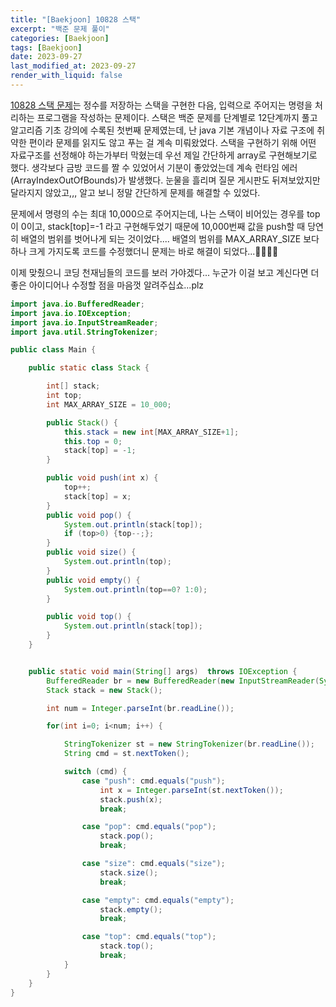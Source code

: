 ```yaml
---
title: "[Baekjoon] 10828 스택"
excerpt: "백준 문제 풀이"
categories: [Baekjoon]
tags: [Baekjoon]
date: 2023-09-27
last_modified_at: 2023-09-27
render_with_liquid: false
---
```


[10828 스택 문제](https://www.acmicpc.net/problem/10828)는 정수를 저장하는 스택을 구현한 다음, 입력으로 주어지는 명령을 처리하는 프로그램을 작성하는 문제이다. 
스택은 백준 문제를 단계별로 12단계까지 풀고 알고리즘 기초 강의에 수록된 첫번째 문제였는데, 난 java 기본 개념이나 자료 구조에 취약한 편이라 문제를 읽지도 않고 푸는 걸 계속 미뤄왔었다.
스택을 구현하기 위해 어떤 자료구조를 선정해야 하는가부터 막혔는데 우선 제일 간단하게 array로 구현해보기로 했다. 생각보다 금방 코드를 짤 수 있었어서 기분이 좋았었는데 계속 런타임 에러 (ArrayIndexOutOfBounds)가 발생했다.
눈물을 흘리며 질문 게시판도 뒤져보았지만 달라지지 않았고,,, 알고 보니 정말 간단하게 문제를 해결할 수 있었다.

문제에서 명령의 수는 최대 10,000으로 주어지는데, 나는 스택이 비어있는 경우를 top이 0이고, stack[top]=-1 라고 구현해두었기 때문에 10,000번째 값을 push할 때 당연히 배열의 범위를 벗어나게 되는 것이었다....
배열의 범위를 MAX_ARRAY_SIZE 보다 하나 크게 가지도록 코드를 수정했더니 문제는 바로 해결이 되었다...🤣🥲🤣🥲

이제 맞췄으니 코딩 천재님들의 코드를 보러 가야겠다... 누군가 이걸 보고 계신다면 더 좋은 아이디어나 수정할 점을 마음껏 알려주십쇼...plz

```java
import java.io.BufferedReader;
import java.io.IOException;
import java.io.InputStreamReader;
import java.util.StringTokenizer;

public class Main {

    public static class Stack {

        int[] stack;
        int top;
        int MAX_ARRAY_SIZE = 10_000;

        public Stack() {
            this.stack = new int[MAX_ARRAY_SIZE+1];
            this.top = 0;
            stack[top] = -1;
        }

        public void push(int x) {
            top++;
            stack[top] = x;
        }
        public void pop() {
            System.out.println(stack[top]);
            if (top>0) {top--;};
        }
        public void size() {
            System.out.println(top);
        }
        public void empty() {
            System.out.println(top==0? 1:0);
        }

        public void top() {
            System.out.println(stack[top]);
        }
    }


    public static void main(String[] args)  throws IOException {
        BufferedReader br = new BufferedReader(new InputStreamReader(System.in));
        Stack stack = new Stack();

        int num = Integer.parseInt(br.readLine());

        for(int i=0; i<num; i++) {

            StringTokenizer st = new StringTokenizer(br.readLine());
            String cmd = st.nextToken();

            switch (cmd) {
                case "push": cmd.equals("push");
                    int x = Integer.parseInt(st.nextToken());
                    stack.push(x);
                    break;

                case "pop": cmd.equals("pop");
                    stack.pop();
                    break;

                case "size": cmd.equals("size");
                    stack.size();
                    break;

                case "empty": cmd.equals("empty");
                    stack.empty();
                    break;

                case "top": cmd.equals("top");
                    stack.top();
                    break;
            }
        }
    }
}
```
